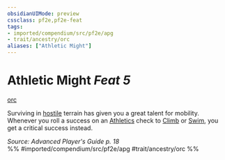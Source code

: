 ```yaml
---
obsidianUIMode: preview
cssclass: pf2e,pf2e-feat
tags:
- imported/compendium/src/pf2e/apg
- trait/ancestry/orc
aliases: ["Athletic Might"]
---
```

# Athletic Might  *Feat 5*  
[orc](orc.md)  


Surviving in [hostile](conditions.md#Hostile) terrain has given you a great talent for mobility. Whenever you roll a success on an [Athletics](../skills.md#Athletics) check to [Climb](climb.md) or [Swim](swim.md), you get a critical success instead.

*Source: Advanced Player's Guide p. 18*  
%% #imported/compendium/src/pf2e/apg #trait/ancestry/orc %%